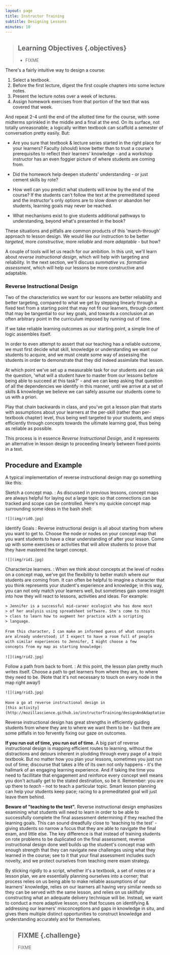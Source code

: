 ```yaml
---
layout: page
title: Instructor Training
subtitle: Designing Lessons
minutes: 10
---
```

> ## Learning Objectives {.objectives}
>
> * FIXME

There's a fairly intuitive way to design a course:

1.  Select a textbook.
2.  Before the first lecture, digest the first couple chapters into some lecture notes.
3.  Present the lecture notes over a week of lectures.
4.  Assign homework exercises from that portion of the text that was covered that week.

And repeat 2-4 until the end of the allotted time for the course, with
some midterms sprinkled in the middle and a final at the end. On its
surface, not totally unreasonable; a logically written textbook can
scaffold a semester of conversation pretty easily. But:

*   Are you sure that textbook & lecture series started in the right
    place for your learners? Faculty (should) know better than to
    trust a course's prerequisites to reflect their learners'
    knowledge - and a workshop instructor has an even foggier picture
    of where students are coming from.

*   Did the homework help deepen students' understanding - or just
    cement skills by rote?

*   How well can you predict what students will know by the end of the
    course? If the students can't follow the text at the premeditated
    speed and the instructor's only options are to slow down or
    abandon her students, learning goals may never be reached.

*   What mechanisms exist to give students additional pathways to
    understanding, beyond what's presented in the book?

These situations and pitfalls are common products of this
'march-through' approach to lesson design. We would like our
instruction to be better *targeted*, more *constructive*, more
*reliable* and more *adaptable* - but how?

A couple of tools will let us reach for our ambition. In this unit,
we'll learn about *reverse instructional design*, which will help with
targeting and reliability.
In the next section, we'll discuss *summative vs. formative
assessment*, which will help our lessons be more constructive and
adaptable.

### Reverse Instructional Design

Two of the characteristics we want for our lessons are better
reliability and better targeting, compared to what we get by stepping
linearly through a fixed text from a starting point that may not fit
our learners, through content that may be tangential to our key goals,
and towards a conclusion at an often arbitrary point in the curriculum
imposed by running out of time.

If we take reliable learning outcomes as our starting point, a simple
line of logic assembles itself.

In order to even attempt to assert that our teaching has a reliable
outcome, we must first decide what skill, knowledge or understanding
we want our students to acquire, and we must create some way of
assessing the students in order to demonstrate that they did indeed
assimilate that lesson.

At which point we've set up a measurable task for our students and can
ask the question, 'what will a student have to master from our lessons
before being able to succeed at this task?' - and we can keep asking
that question of all the dependencies we identify in this manner,
until we arrive at a set of skills & knowledge we believe we can
safely assume our students come to us with a priori.

Play that chain backwards in class, and you've got a lesson plan that
starts with assumptions about your learners at the per-skill (rather
than per-textbook chapter) level, thus being well targeted to your
students, and steps efficiently through concepts towards the ultimate
learning goal, thus being as reliable as possible.

This process is in essence *Reverse Instructional Design*, and it
represents an alternative in lesson design to proceeding linearly
between fixed points in a text.

## Procedure and Example

A typical implementation of reverse instructional design may go
something like this:

Sketch a concept map.
:   As discussed in previous lessons, concept maps are always helpful
    for laying out a large topic so that connections can be tracked
    and scope can be controlled. Here's my quickie concept map
    surrounding some ideas in the bash shell:

    ![](img/rid0.jpg)

Identify Goals
:   Reverse instructional design is all about starting from where you
    want to get to. Choose the node or nodes on your concept map that
    you want students to have a clear understanding of after your
    lesson. Come up with some exercises or activities that will allow
    students to prove that they have mastered the target concept.

    ![](img/rid1.jpg)

Characterize learners.
:   When we think about concepts at the level of nodes on a concept map,
    we've got the flexibility to better match where our students are
    coming from. It can often be helpful to imagine a character that
    you think represents your student's experience and knowledge; in
    this way, you can not only match your learners well, but sometimes
    gain some insight into how they will react to lessons, activities
    and ideas. For example:

    > Jennifer is a successful mid-career ecologist who has done most
    > of her analysis using spreadsheet software. She's come to this
    > class to learn how to augment her practice with a scripting
    > language.

    From this character, I can make an informed guess of what concepts
    are already understood; if I expect to have a room full of people
    with similar experiences to Jennifer, I might choose a few
    concepts from my map as starting knowledge:

    ![](img/rid2.jpg)

Follow a path from back to front.
:   At this point, the lesson plan pretty much writes itself. Choose a
    path to get learners from where they are, to where they need to be.
    (Note that it's not necessary to touch on every node in the map
    right away!)

    ![](img/rid3.jpg)

    Have a go at reverse instructional design in
    [this activity](http://mozillascience.github.io/instructorTraining/designAndAdaptation/RID_01.html).

Reverse instructional design has great strengths in efficiently
guiding students from where they are to where we want them to be - but
there are some pitfalls in too fervently fixing our gaze on outcomes.

**If you run out of time, you run out of time.** A big part of reverse
instructional design is mapping efficient routes to learning, without
the distractions and detours inherent in plodding through every page
of a topic textbook. But no matter how you plan your lessons,
sometimes you just run out of time; discourse that takes a life of its
own not only happens - it's the hallmark of an engaging learning
experience. And if taking the time you need to facillitate that
engagement and reinforce every concept well means you don't actually
get to the stated destination, so be it. Remember: you are up there to
*teach* - not to teach a particular topic. Smart lesson planning can
help your students keep pace; racing to a premeditated goal will just
leave them behind.

**Beware of "teaching to the test".** Reverse instructional design
emphasizes examining what students will need to learn in order to be
able to successfully complete the final assessment determining if they
reached the learning goals. This can sound dreadfully close to
'teaching to the test' - giving students so narrow a focus that they
are able to navigate the final exam, and little else. The key
difference is that instead of training students on rote problems to be
duplicated on the final assessment, reverse instructional design done
well builds up the student's concept map with enough strength that
they can navigate new challenges using what they learned in the
course; see to it that your final assessment includes such novelty,
and we protect ourselves from teaching mere exam strategy.

By sticking rigidly to a script, whether it's a textbook, a set of
notes or a lesson plan, we are essentially planning ourselves into a
corner; that process relies on us being able to make reliable
assumptions of our learners' knowledge, relies on our learners all
having very similar needs so they can be served with the same lesson,
and relies on us skillfully constructing what an adequate delivery
technique will be. Instead, we want to conduct a more adaptive lesson;
one that focuses on identifying & addressing our learners'
misconceptions and gaps in knowledge in situ, and gives them multiple
distinct opportunities to construct knowledge and understanding
accurately and for themselves.

> ## FIXME {.challenge}
>
> FIXME
